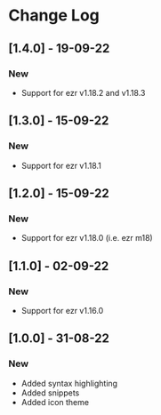 # Change Log

## [1.4.0] - 19-09-22
### New
- Support for ezr v1.18.2 and v1.18.3

## [1.3.0] - 15-09-22
### New
- Support for ezr v1.18.1

## [1.2.0] - 15-09-22
### New
- Support for ezr v1.18.0 (i.e. ezr m18)

## [1.1.0] - 02-09-22
### New
- Support for ezr v1.16.0

## [1.0.0] - 31-08-22
### New
- Added syntax highlighting
- Added snippets
- Added icon theme